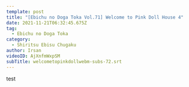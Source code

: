 ```yaml
---
template: post
title: "[Ebichu no Doga Toka Vol.71] Welcome to Pink Doll House 4"
date: 2021-11-21T06:32:45.675Z
tag:
  - Ebichu no Doga Toka
category:
  - Shiritsu Ebisu Chugaku
author: Irsan
videoID: AjXnfmWxpSM
subTitle: welcometopinkdollwebm-subs-72.srt
---
```

test
